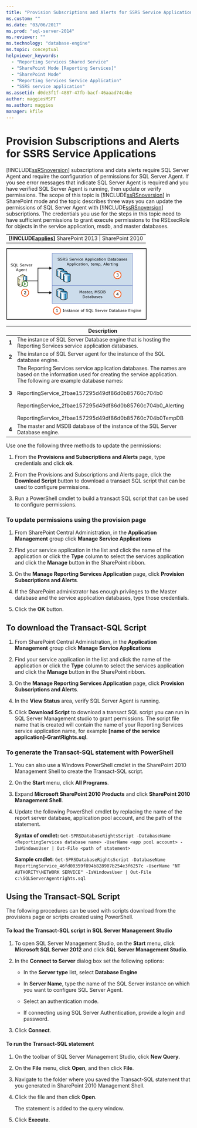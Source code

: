 ```yaml
---
title: "Provision Subscriptions and Alerts for SSRS Service Applications | Microsoft Docs"
ms.custom: ""
ms.date: "03/06/2017"
ms.prod: "sql-server-2014"
ms.reviewer: ""
ms.technology: "database-engine"
ms.topic: conceptual
helpviewer_keywords: 
  - "Reporting Services Shared Service"
  - "SharePoint Mode [Reporting Services]"
  - "SharePoint Mode"
  - "Reporting Services Service Application"
  - "SSRS service application"
ms.assetid: d0de3f1f-4887-47fb-bacf-46aaad74c4be
author: maggiesMSFT
ms.author: maggies
manager: kfile
---
```

# Provision Subscriptions and Alerts for SSRS Service Applications
  [!INCLUDE[ssRSnoversion](../../includes/ssrsnoversion-md.md)] subscriptions and data alerts require SQL Server Agent and require the configuration of permissions for SQL Server Agent. If you see error messages that indicate SQL Server Agent is required and you have verified SQL Server Agent is running, then update or verify permissions. The scope of this topic is [!INCLUDE[ssRSnoversion](../../includes/ssrsnoversion-md.md)] in SharePoint mode and the topic describes three ways you can update the permissions of SQL Server Agent with [!INCLUDE[ssRSnoversion](../../includes/ssrsnoversion-md.md)] subscriptions. The credentials you use for the steps in this topic need to have sufficient permissions to grant execute permissions to the RSExecRole for objects in the service application, msdb, and master databases.

||
|-|
|**[!INCLUDE[applies](../../includes/applies-md.md)]**  SharePoint 2013 &#124; SharePoint 2010|

 ![SQL Agent permissions to Service Application DBs](../../../2014/sql-server/install/media/rs-provisionsqlagent.gif "SQL Agent permissions to Service Application DBs")

||Description|
|------|-----------------|
|**1**|The instance of SQL Server Database engine that is hosting the Reporting Services service application databases.|
|**2**|The instance of SQL Server agent for the instance of the SQL database engine.|
|**3**|The Reporting Services service application databases. The names are based on the information used for creating the service application. The following are example database names:<br /><br /> ReportingService_2fbae157295d49df86d0b85760c704b0<br /><br /> ReportingService_2fbae157295d49df86d0b85760c704b0_Alerting<br /><br /> ReportingService_2fbae157295d49df86d0b85760c704b0TempDB|
|**4**|The master and MSDB database of the instance of the SQL Server Database engine.|

 Use one the following three methods to update the permissions:

1.  From the **Provisions and Subscriptions and Alerts** page, type credentials and click **ok**.

2.  From the Provisions and Subscriptions and Alerts page, click the **Download Script** button to download a transact SQL script that can be used to configure permissions.

3.  Run a PowerShell cmdlet to build a transact SQL script that can be used to configure permissions.

### To update permissions using the provision page

1.  From SharePoint Central Administration, in the **Application Management** group click **Manage Service Applications**

2.  Find your service application in the list and click the name of the application or click the **Type** column to select the services application and click the **Manage** button in the SharePoint ribbon.

3.  On the **Manage Reporting Services Application** page, click **Provision Subscriptions and Alerts**.

4.  If the SharePoint administrator has enough privileges to the Master database and the service application databases, type those credentials.

5.  Click the **OK** button.

##  <a name="bkmk_download"></a> To download the Transact-SQL Script

1.  From SharePoint Central Administration, in the **Application Management** group click **Manage Service Applications**

2.  Find your service application in the list and click the name of the application or click the **Type** column to select the services application and click the **Manage** button in the SharePoint ribbon.

3.  On the **Manage Reporting Services Application** page, click **Provision Subscriptions and Alerts**.

4.  In the **View Status** area, verify SQL Server Agent is running.

5.  Click **Download Script** to download a transact SQL script you can run in SQL Server Management studio to grant permissions. The script file name that is created will contain the name of your Reporting Services service application name, for example **[name of the service application]-GrantRights.sql**.

### To generate the Transact-SQL statement with PowerShell

1.  You can also use a Windows PowerShell cmdlet in the SharePoint 2010 Management Shell to create the Transact-SQL script.

2.  On the **Start** menu, click **All Programs**.

3.  Expand **Microsoft SharePoint 2010 Products** and click **SharePoint 2010 Management Shell**.

4.  Update the following PowerShell cmdlet by replacing the name of the report server database, application pool account, and the path of the statement.

     **Syntax of cmdlet:** `Get-SPRSDatabaseRightsScript -DatabaseName <ReportingServices database name> -UserName <app pool account> -IsWindowsUser | Out-File <path of statement>`

     **Sample cmdlet:** `Get-SPRSDatabaseRightsScript -DatabaseName ReportingService_46fd00359f894b828907b254e3f6257c -UserName "NT AUTHORITY\NETWORK SERVICE" -IsWindowsUser | Out-File c:\SQLServerAgentrights.sql`

## Using the Transact-SQL Script
 The following procedures can be used with scripts download from the provisions page or scripts created using PowerShell.

#### To load the Transact-SQL script in SQL Server Management Studio

1.  To open SQL Server Management Studio, on the **Start** menu, click **Microsoft SQL Server 2012** and click **SQL Server Management Studio**.

2.  In the **Connect to Server** dialog box set the following options:

    -   In the **Server type** list, select **Database Engine**

    -   In **Server Name**, type the name of the SQL Server instance on which you want to configure SQL Server Agent.

    -   Select an authentication mode.

    -   If connecting using SQL Server Authentication, provide a login and password.

3.  Click **Connect**.

#### To run the Transact-SQL statement

1.  On the toolbar of SQL Server Management Studio, click **New Query**.

2.  On the **File** menu, click **Open**, and then click **File**.

3.  Navigate to the folder where you saved the Transact-SQL statement that you generated in SharePoint 2010 Management Shell.

4.  Click the file and then click **Open**.

     The statement is added to the query window.

5.  Click **Execute**.



